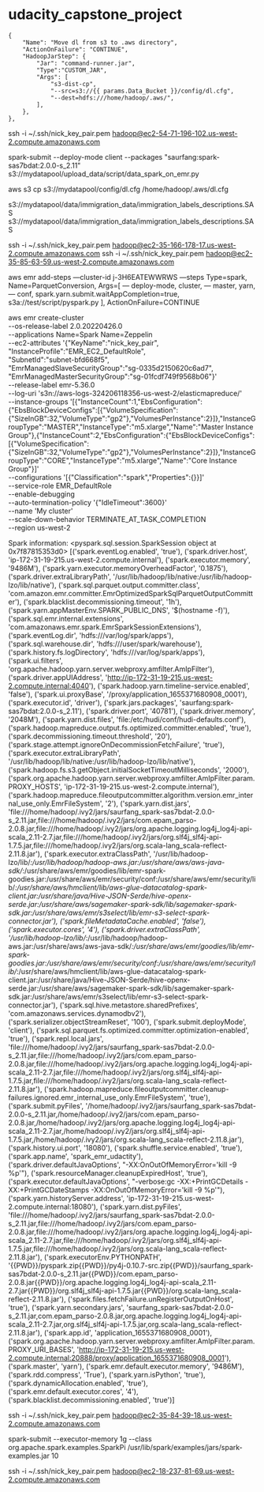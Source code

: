 # udacity_capstone_project


    {
        "Name": "Move dl from s3 to .aws directory",
        "ActionOnFailure": "CONTINUE",
        "HadoopJarStep": {
            "Jar": "command-runner.jar",
            "Type":"CUSTOM_JAR",
            "Args": [
                "s3-dist-cp",
                "--src=s3://{{ params.Data_Bucket }}/config/dl.cfg",
                "--dest=hdfs:///home/hadoop/.aws/",
            ],
        },
    },
ssh -i ~/.ssh/nick_key_pair.pem hadoop@ec2-54-71-196-102.us-west-2.compute.amazonaws.com

spark-submit --deploy-mode client --packages "saurfang:spark-sas7bdat:2.0.0-s_2.11" s3://mydatapool/upload_data/script/data_spark_on_emr.py


aws s3 cp s3://mydatapool/config/dl.cfg /home/hadoop/.aws/dl.cfg

s3://mydatapool/data/immigration_data/immigration_labels_descriptions.SAS
s3://mydatapool/data/immigration_data/immigration_labels_descriptions.SAS


ssh -i ~/.ssh/nick_key_pair.pem hadoop@ec2-35-166-178-17.us-west-2.compute.amazonaws.com
ssh -i ~/.ssh/nick_key_pair.pem hadoop@ec2-35-85-63-59.us-west-2.compute.amazonaws.com


aws emr add-steps —cluster-id j-3H6EATEWWRWS 
                  —steps Type=spark,
                  Name=ParquetConversion,
                  Args=[ — deploy-mode,
                           cluster, 
                         — master,
                           yarn, 
                         — conf,
                           spark.yarn.submit.waitAppCompletion=true,
                           s3a://test/script/pyspark.py
                        ],
                   ActionOnFailure=CONTINUE


aws emr create-cluster \
        --os-release-label 2.0.20220426.0 \
        --applications Name=Spark Name=Zeppelin \
        --ec2-attributes '{"KeyName":"nick_key_pair",\
                           "InstanceProfile":"EMR_EC2_DefaultRole",\
                           "SubnetId":"subnet-bfd668f5",\
                           "EmrManagedSlaveSecurityGroup":"sg-0335d2150620c6ad7",\
                           "EmrManagedMasterSecurityGroup":"sg-01fcdf749f9568b06"}'\
        --release-label emr-5.36.0 \
        --log-uri 's3n://aws-logs-324206118356-us-west-2/elasticmapreduce/' \
        --instance-groups '[{"InstanceCount":1,"EbsConfiguration":{"EbsBlockDeviceConfigs":[{"VolumeSpecification":{"SizeInGB":32,"VolumeType":"gp2"},"VolumesPerInstance":2}]},"InstanceGroupType":"MASTER","InstanceType":"m5.xlarge","Name":"Master Instance Group"},{"InstanceCount":2,"EbsConfiguration":{"EbsBlockDeviceConfigs":[{"VolumeSpecification":{"SizeInGB":32,"VolumeType":"gp2"},"VolumesPerInstance":2}]},"InstanceGroupType":"CORE","InstanceType":"m5.xlarge","Name":"Core Instance Group"}]' \
        --configurations '[{"Classification":"spark","Properties":{}}]' \
        --service-role EMR_DefaultRole \
        --enable-debugging \
        --auto-termination-policy '{"IdleTimeout":3600}' \
        --name 'My cluster' \
        --scale-down-behavior TERMINATE_AT_TASK_COMPLETION \
        --region us-west-2

Spark information: <pyspark.sql.session.SparkSession object at 0x7f87815353d0>
[('spark.eventLog.enabled', 'true'),
 ('spark.driver.host', 'ip-172-31-19-215.us-west-2.compute.internal'),
 ('spark.executor.memory', '9486M'),
 ('spark.yarn.executor.memoryOverheadFactor', '0.1875'),
 ('spark.driver.extraLibraryPath', '/usr/lib/hadoop/lib/native:/usr/lib/hadoop-lzo/lib/native'),
 ('spark.sql.parquet.output.committer.class', 'com.amazon.emr.committer.EmrOptimizedSparkSqlParquetOutputCommitter'),
 ('spark.blacklist.decommissioning.timeout', '1h'),
 ('spark.yarn.appMasterEnv.SPARK_PUBLIC_DNS',
 '$(hostname -f)'),
 ('spark.sql.emr.internal.extensions', 'com.amazonaws.emr.spark.EmrSparkSessionExtensions'),
 ('spark.eventLog.dir', 'hdfs:///var/log/spark/apps'),
 ('spark.sql.warehouse.dir', 'hdfs:///user/spark/warehouse'),
 ('spark.history.fs.logDirectory', 'hdfs:///var/log/spark/apps'),
 ('spark.ui.filters', 'org.apache.hadoop.yarn.server.webproxy.amfilter.AmIpFilter'),
 ('spark.driver.appUIAddress', 'http://ip-172-31-19-215.us-west-2.compute.internal:4040'),
 ('spark.hadoop.yarn.timeline-service.enabled', 'false'),
 ('spark.ui.proxyBase', '/proxy/application_1655371680908_0001'),
 ('spark.executor.id', 'driver'),
 ('spark.jars.packages', 'saurfang:spark-sas7bdat:2.0.0-s_2.11'),
 ('spark.driver.port', '40781'),
 ('spark.driver.memory', '2048M'),
 ('spark.yarn.dist.files', 'file:/etc/hudi/conf/hudi-defaults.conf'),
 ('spark.hadoop.mapreduce.output.fs.optimized.committer.enabled', 'true'),
 ('spark.decommissioning.timeout.threshold', '20'),
 ('spark.stage.attempt.ignoreOnDecommissionFetchFailure', 'true'),
 ('spark.executor.extraLibraryPath', '/usr/lib/hadoop/lib/native:/usr/lib/hadoop-lzo/lib/native'),
 ('spark.hadoop.fs.s3.getObject.initialSocketTimeoutMilliseconds', '2000'),
 ('spark.org.apache.hadoop.yarn.server.webproxy.amfilter.AmIpFilter.param.PROXY_HOSTS', 'ip-172-31-19-215.us-west-2.compute.internal'),
 ('spark.hadoop.mapreduce.fileoutputcommitter.algorithm.version.emr_internal_use_only.EmrFileSystem', '2'),
 ('spark.yarn.dist.jars', 'file:///home/hadoop/.ivy2/jars/saurfang_spark-sas7bdat-2.0.0-s_2.11.jar,file:///home/hadoop/.ivy2/jars/com.epam_parso-2.0.8.jar,file:///home/hadoop/.ivy2/jars/org.apache.logging.log4j_log4j-api-scala_2.11-2.7.jar,file:///home/hadoop/.ivy2/jars/org.slf4j_slf4j-api-1.7.5.jar,file:///home/hadoop/.ivy2/jars/org.scala-lang_scala-reflect-2.11.8.jar'),
 ('spark.executor.extraClassPath', '/usr/lib/hadoop-lzo/lib/*:/usr/lib/hadoop/hadoop-aws.jar:/usr/share/aws/aws-java-sdk/*:/usr/share/aws/emr/goodies/lib/emr-spark-goodies.jar:/usr/share/aws/emr/security/conf:/usr/share/aws/emr/security/lib/*:/usr/share/aws/hmclient/lib/aws-glue-datacatalog-spark-client.jar:/usr/share/java/Hive-JSON-Serde/hive-openx-serde.jar:/usr/share/aws/sagemaker-spark-sdk/lib/sagemaker-spark-sdk.jar:/usr/share/aws/emr/s3select/lib/emr-s3-select-spark-connector.jar'),
 ('spark.fileMetadataCache.enabled', 'false'),
 ('spark.executor.cores', '4'), ('spark.driver.extraClassPath', '/usr/lib/hadoop-lzo/lib/*:/usr/lib/hadoop/hadoop-aws.jar:/usr/share/aws/aws-java-sdk/*:/usr/share/aws/emr/goodies/lib/emr-spark-goodies.jar:/usr/share/aws/emr/security/conf:/usr/share/aws/emr/security/lib/*:/usr/share/aws/hmclient/lib/aws-glue-datacatalog-spark-client.jar:/usr/share/java/Hive-JSON-Serde/hive-openx-serde.jar:/usr/share/aws/sagemaker-spark-sdk/lib/sagemaker-spark-sdk.jar:/usr/share/aws/emr/s3select/lib/emr-s3-select-spark-connector.jar'), ('spark.sql.hive.metastore.sharedPrefixes', 'com.amazonaws.services.dynamodbv2'), ('spark.serializer.objectStreamReset', '100'), ('spark.submit.deployMode', 'client'), ('spark.sql.parquet.fs.optimized.committer.optimization-enabled', 'true'), ('spark.repl.local.jars', 'file:///home/hadoop/.ivy2/jars/saurfang_spark-sas7bdat-2.0.0-s_2.11.jar,file:///home/hadoop/.ivy2/jars/com.epam_parso-2.0.8.jar,file:///home/hadoop/.ivy2/jars/org.apache.logging.log4j_log4j-api-scala_2.11-2.7.jar,file:///home/hadoop/.ivy2/jars/org.slf4j_slf4j-api-1.7.5.jar,file:///home/hadoop/.ivy2/jars/org.scala-lang_scala-reflect-2.11.8.jar'), ('spark.hadoop.mapreduce.fileoutputcommitter.cleanup-failures.ignored.emr_internal_use_only.EmrFileSystem', 'true'), ('spark.submit.pyFiles', '/home/hadoop/.ivy2/jars/saurfang_spark-sas7bdat-2.0.0-s_2.11.jar,/home/hadoop/.ivy2/jars/com.epam_parso-2.0.8.jar,/home/hadoop/.ivy2/jars/org.apache.logging.log4j_log4j-api-scala_2.11-2.7.jar,/home/hadoop/.ivy2/jars/org.slf4j_slf4j-api-1.7.5.jar,/home/hadoop/.ivy2/jars/org.scala-lang_scala-reflect-2.11.8.jar'), ('spark.history.ui.port', '18080'), ('spark.shuffle.service.enabled', 'true'), ('spark.app.name', 'spark_emr_udactity'), ('spark.driver.defaultJavaOptions', "-XX:OnOutOfMemoryError='kill -9 %p'"), ('spark.resourceManager.cleanupExpiredHost', 'true'), ('spark.executor.defaultJavaOptions', "-verbose:gc -XX:+PrintGCDetails -XX:+PrintGCDateStamps -XX:OnOutOfMemoryError='kill -9 %p'"), ('spark.yarn.historyServer.address', 'ip-172-31-19-215.us-west-2.compute.internal:18080'), ('spark.yarn.dist.pyFiles', 'file:///home/hadoop/.ivy2/jars/saurfang_spark-sas7bdat-2.0.0-s_2.11.jar,file:///home/hadoop/.ivy2/jars/com.epam_parso-2.0.8.jar,file:///home/hadoop/.ivy2/jars/org.apache.logging.log4j_log4j-api-scala_2.11-2.7.jar,file:///home/hadoop/.ivy2/jars/org.slf4j_slf4j-api-1.7.5.jar,file:///home/hadoop/.ivy2/jars/org.scala-lang_scala-reflect-2.11.8.jar'), ('spark.executorEnv.PYTHONPATH', '{{PWD}}/pyspark.zip<CPS>{{PWD}}/py4j-0.10.7-src.zip<CPS>{{PWD}}/saurfang_spark-sas7bdat-2.0.0-s_2.11.jar<CPS>{{PWD}}/com.epam_parso-2.0.8.jar<CPS>{{PWD}}/org.apache.logging.log4j_log4j-api-scala_2.11-2.7.jar<CPS>{{PWD}}/org.slf4j_slf4j-api-1.7.5.jar<CPS>{{PWD}}/org.scala-lang_scala-reflect-2.11.8.jar'), ('spark.files.fetchFailure.unRegisterOutputOnHost', 'true'), ('spark.yarn.secondary.jars', 'saurfang_spark-sas7bdat-2.0.0-s_2.11.jar,com.epam_parso-2.0.8.jar,org.apache.logging.log4j_log4j-api-scala_2.11-2.7.jar,org.slf4j_slf4j-api-1.7.5.jar,org.scala-lang_scala-reflect-2.11.8.jar'), ('spark.app.id', 'application_1655371680908_0001'), ('spark.org.apache.hadoop.yarn.server.webproxy.amfilter.AmIpFilter.param.PROXY_URI_BASES', 'http://ip-172-31-19-215.us-west-2.compute.internal:20888/proxy/application_1655371680908_0001'),
 ('spark.master', 'yarn'),
 ('spark.emr.default.executor.memory', '9486M'),
 ('spark.rdd.compress', 'True'),
 ('spark.yarn.isPython', 'true'), ('spark.dynamicAllocation.enabled', 'true'),
 ('spark.emr.default.executor.cores', '4'),
 ('spark.blacklist.decommissioning.enabled', 'true')]


ssh -i ~/.ssh/nick_key_pair.pem hadoop@ec2-35-84-39-18.us-west-2.compute.amazonaws.com

 spark-submit --executor-memory 1g --class org.apache.spark.examples.SparkPi /usr/lib/spark/examples/jars/spark-examples.jar 10



 ssh -i ~/.ssh/nick_key_pair.pem hadoop@ec2-18-237-81-69.us-west-2.compute.amazonaws.com